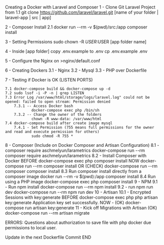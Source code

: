 Creating a Docker with Laravel and Composer
1 - Clone Git Laravel Project from 
    1.1 git clone https://github.com/laravel/laravel.git [name of your folder | laravel-app | src | app]

2 - Composer Install
    2.1 docker run --rm -v $(pwd)/src:/app composer install

3 - Setting Permissions
    sudo chown -R $USER:$USER [app folder name]

4 - Inside [app folder] copy .env.example to .env
    cp .env.example .env

5 - Configure the Nginx on 
    >nginx/default.conf

6 - Creating Dockers
    3.1 - Nginx
    3.2 - Mysql
    3.3 - PHP over Dockerfile

7 - Testing if Docker is OK (LISTEN PORTS)

    7.1 docker-compose build && docker-compose up -d
    7.2 sudo lsof -i -P -n | grep LISTEN
    7.3 Error Log /var/www/html/storage/logs/laravel.log" could not be opened: failed to open stream: Permission denied
        7.3.1 -- Access Docker bash
                docker-compose exec php /bin/sh
        7.3.2 -- Change the owner of the folders
                chown -R www-data: /var/www/html 
    7.4 docker-compose build after create image mysql 
        7.4.1 - Set Permission (755 means full permissions for the owner and read and execute permission for others)
                sudo chmod -R 755 *

8 - Composer (Include on Docker Composer and Artisan Configuration)
    8.1 - composer require aschmelyun/larametrics
        docker-compose run --rm composer require aschmelyun/larametrics
    8.2 - Install Composer with Docker
        BEFORE
        docker-compose exec php composer install
        NOW
        docker-compose run --rm composer install
        OR (CHECK)
        docker-compose run --rm composer composer install
    8.3 Run composer install directly from a composer image
        docker run --rm -v $(pwd):/app composer install
    8.4 Run using a PHP image 
        docker-compose exec php composer install
9 - NPM
    9.1 - Run npm install
        docker-compose run --rm npm install
    9.2 - run npm run dev
        docker-compose run --rm npm run dev
10 - Artisan
    10.1 - Encrypted Sessions with key:generate
        BEFORE
        docker-compose exec php php artisan key:generate
        Application key set successfully.
        NOW - (OK)
        docker-compose run artisan key:generate
11 - Kick off Migrations with Artisan (OK)
    docker-compose run --rm artisan migrate


ERRORS:
Questions about authorization to save file with php docker due permissions to local user.

Update in the next Dockerfile Commit
END




